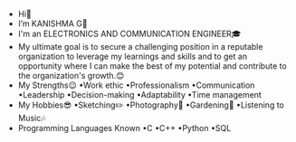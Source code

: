 - Hi👋
- I’m KANISHMA G🤩
- I'm an ELECTRONICS AND COMMUNICATION ENGINEER🎓
- My ultimate goal is to secure a challenging position in a reputable organization to leverage my learnings and skills and to get an opportunity where I can make the best of my potential and contribute to the organization's growth.😊
- My Strengths😉
•Work ethic
•Professionalism
•Communication
•Leadership
•Decision-making
•Adaptability
•Time management
- My Hobbies😎
•Sketching✏️
•Photography📸
•Gardening🌱
•Listening to Music🎶
- Programming Languages Known
•C
•C++
•Python
•SQL
